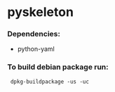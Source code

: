 # pyskeleton

### Dependencies:
- python-yaml

### To build debian package run:
     dpkg-buildpackage -us -uc
